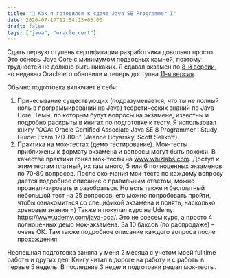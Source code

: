 ```yaml
---
title: "🙇 Как я готовился к сдаче Java SE Programmer I"
date: 2020-07-17T12:54:13+03:00
draft: false
tags: ["java", "oracle_cert"]
---
```


Сдать первую ступень сертификации разработчика довольно просто. Это основы Java Core с минимумом подводных камней, поэтому трудностей не должно быть никаких. Я сдавал экзамен по [8-й версии](https://education.oracle.com/java-se-8-programmer-i/pexam_1Z0-808), но недавно Oracle его обновили и теперь доступна [11-я версия](https://education.oracle.com/java-se-11-programmer-i/pexam_1Z0-815).

Обычно подготовка включает в себя:
1. Причесывание существующих (подразумевается, что ты не полный ноль в программировании на Java) теоретических знаний по Java Core. Темы, по которым будут вопросы на экзамене, известны и подробно раскрыты в книгах по подготовке к тесту. Я использовал книгу "OCA: Oracle Certified Associate Java SE 8 Programmer I Study Guide: Exam 1Z0-808" (Jeanne Boyarsky, Scott Selikoff).
2. Практика на мок-тестах (демо тестирование). Мок-тесты приближены к формату экзамена и вопросы могут быть похожи. В качестве практики гонял мок-тесты на www.whizlabs.com. Доступ к этим тестам платный, их там много, 5 или 6 полноценных экзаменов по 70-80 вопросов. После окончания мок-теста по каждому вопросу дается подробное описание с правильным ответом, можно проанализировать и разобраться. Но есть также и бесплатный небольшой тест на 25 вопросов, его можно попробовать пройти, чтобы ознакомиться со спецификой экзамена и понять, насколько хреновые знания =) Также я покупал курс на Udemy: https://www.udemy.com/java-oca/. Это не совсем курс, а просто 4 полноценных демо мок-экзамена. За 10 баксов (по распродаже) – очень ОК. Там также подробное описание каждого вопроса после прохождения.

Неспешная подготовка заняла у меня 2 месяца с учетом моей fulltime работы и других дел. Книгу читал в дороге на работу и с работы в первые 5 недель.  В последние 3 недели подготовки решал мок-тесты.
